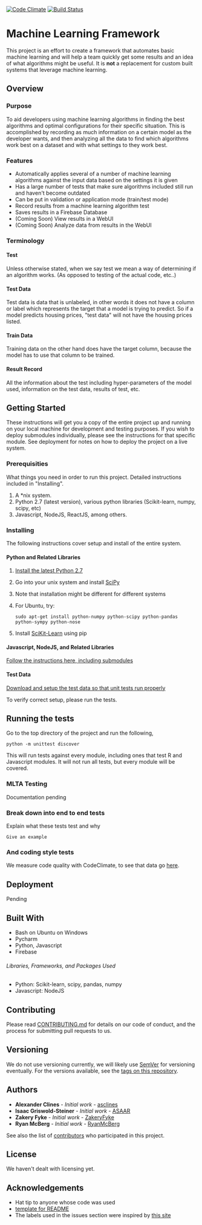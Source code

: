 [![Code Climate](https://codeclimate.com/github/CodeSpaceHQ/MENGEL/badges/gpa.svg)](https://codeclimate.com/github/CodeSpaceHQ/MENGEL)
[![Build Status](https://travis-ci.org/CodeSpaceHQ/MENGEL.svg?branch=master)](https://travis-ci.org/CodeSpaceHQ/MENGEL)

# Machine Learning Framework
This project is an effort to create a framework that automates basic machine learning and will help a team quickly get some results and an idea of what algorithms might be useful. It is **not** a replacement for custom built systems that leverage machine learning.

## Overview

### Purpose
To aid developers using machine learning algorithms in finding the best algorithms and optimal configurations for their specific situation. This is accomplished by recording as much information on a certain model as the developer wants, and then analyzing all the data to find which algorithms work best on a dataset and with what settings to they work best.

### Features
- Automatically applies several of a number of machine learning algorithms against the input data based on the settings it is given
- Has a large number of tests that make sure algorithms included still run and haven't become outdated
- Can be put in validation or application mode (train/test mode)
- Record results from a machine learning algorithm test
- Saves results in a Firebase Database
- (Coming Soon) View results in a WebUI
- (Coming Soon) Analyze data from results in the WebUI

### Terminology

#### Test
Unless otherwise stated, when we say test we mean a way of determining if an algorithm works. (As opposed to testing of the actual code, etc..)

#### Test Data
Test data is data that is unlabeled, in other words it does not have a column or label which represents the target that a model is trying to predict. So if a model predicts housing prices, "test data" will not have the housing prices listed.

#### Train Data
Training data on the other hand does have the target column, because the model has to use that column to be trained.

#### Result Record

All the information about the test including hyper-parameters of the model used, information on the test data, results of test, etc.

## Getting Started

These instructions will get you a copy of the entire project up and running on your local machine for development and testing purposes. If you wish to deploy submodules individually, please see the instructions for that specific module. See deployment for notes on how to deploy the project on a live system.

### Prerequisities

What things you need in order to run this project. Detailed instructions included in "Installing".

1. A *nix system.
2. Python 2.7 (latest version), various python libraries (Scikit-learn, numpy, scipy, etc)
4. Javascript, NodeJS, ReactJS, among others.

### Installing
The following instructions cover setup and install of the entire system.

#### Python and Related Libraries
1. [Install the latest Python 2.7](https://www.python.org/downloads/release/python-2712/)
2. Go into your unix system and install [SciPy](https://www.scipy.org/install.html)
  1. Note that installation might be different for different systems
  2. For Ubuntu, try:

      ```shell
      sudo apt-get install python-numpy python-scipy python-pandas python-sympy python-nose
      ```
3. Install [SciKit-Learn](http://scikit-learn.org/stable/install.html) using pip


#### Javascript, NodeJS, and Related Libraries
[Follow the instructions here, including submodules](modules/MLTA/README.md)

#### Test Data
[Download and setup the test data so that unit tests run properly](datasets/README.md)

To verify correct setup, please run the tests.

## Running the tests

Go to the top directory of the project and run the following,

```
python -m unittest discover
```

This will run tests against every module, including ones that test R and Javascript modules. It will not run all tests, but every module will be covered.

### MLTA Testing
Documentation pending

### Break down into end to end tests

Explain what these tests test and why

```
Give an example
```

### And coding style tests
We measure code quality with CodeClimate, to see that data go [here](https://codeclimate.com/github/ASAAR/SE2-KaggleComp).

## Deployment
Pending

## Built With

* Bash on Ubuntu on Windows
* Pycharm
* Python, Javascript
* Firebase

###### Libraries, Frameworks, and Packages Used
- Python: Scikit-learn, scipy, pandas, numpy
- Javascript: NodeJS

## Contributing

Please read [CONTRIBUTING.md](CONTRIBUTING.md) for details on our code of conduct, and the process for submitting pull requests to us.

## Versioning

We do not use versioning currently, we will likely use [SemVer](http://semver.org/) for versioning eventually. For the versions available, see the [tags on this repository](https://github.com/ASAAR/SE2-KaggleComp/tags).

## Authors

* **Alexander Clines** - *Initial work* - [asclines](https://github.com/asclines)
* **Isaac Griswold-Steiner** - *Initial work* - [ASAAR](https://github.com/ASAAR)
* **Zakery Fyke** - *Initial work* - [ZakeryFyke](https://github.com/ZakeryFyke)
* **Ryan McBerg** - *Initial work* - [RyanMcBerg](https://github.com/RyanMcBerg)

See also the list of [contributors](https://github.com/ASAAR/SE2-KaggleComp/graphs/contributors) who participated in this project.

## License
We haven't dealt with licensing yet.

## Acknowledgements

* Hat tip to anyone whose code was used
* [template for README](https://gist.githubusercontent.com/PurpleBooth/109311bb0361f32d87a2/raw/4a39c2139c4caa4686addc1e5dd490170fb82006/README-Template.md)
* The labels used in the issues section were inspired by [this site](https://robinpowered.com/blog/best-practice-system-for-organizing-and-tagging-github-issues/)
